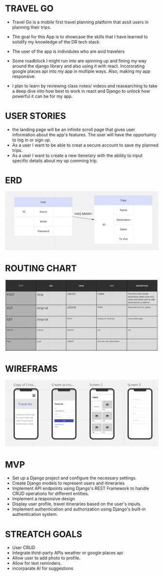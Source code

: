 # TRAVEL GO

- Travel Go is a mobile first travel planning platform that assit users in planning their trips. 

- The goal for this App is to showcase the skills that I have learned to solidify my knowledge of the DR tech stack

- The user of the app is individules who are avid travelers 

- Some roadblock I might run into are spinning up and fining my way around the django library and also using it with react. Incororating google places api into my app in multiple ways. Also, making my app responsive.

- I plan to learn by reviewing class notes/ videos and reasearching to take a deep dive into how  best to work in react and Django to unlock how powerful it can be for my app.

# USER STORIES
- the landing page will be an infinite scroll page that gives user information about the app's features. The user will have the opportuinty to log in or sign up.
- As a user I want to be able to creat a secure account to save my planned trips. 
- As a user I want to create a new itenerary with the ability to input specific details about my up comming trip. 

# ERD
![ERD](/images/ERD.png)
# ROUTING CHART
![Routing-Chart](/images/Routing%20chart.png)

# WIREFRAMS
![WireFrame](/images/wireframe.png)
# MVP

- Set up a Django project and configure the necessary settings.
- Create Django models to represent users and itineraries 
- Implement API endpoints using Django's REST Framework to handle CRUD operations for different entities.
- Implement a responsive design 
- Display user profile, travel itineraries based on the user's inputs.
- Implement authentication and authorization using Django's built-in authentication system.

# STREATCH GOALS
- User CRUD
- Integrate third-party APIs weather or google places api
- Allow user to add photo to profile.
- Allow for text reminders.
- incorparate AI for suggestions

